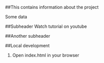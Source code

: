 ##This contains information about the project

Some data

##Subheader
Watch tutorial on youtube

##Another subheader

##Local development
1. Open index.html in your browser

